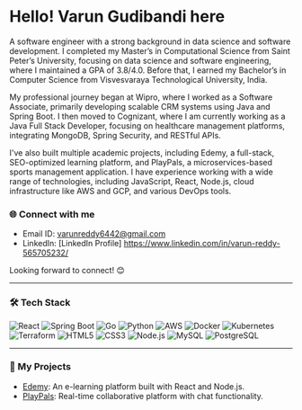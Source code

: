 # Hello! Varun Gudibandi here

A software engineer with a strong background in data science and software development. I completed my Master’s in Computational Science from Saint Peter’s University, focusing on data science and software engineering, where I maintained a GPA of 3.8/4.0. Before that, I earned my Bachelor’s in Computer Science from Visvesvaraya Technological University, India.

My professional journey began at Wipro, where I worked as a Software Associate, primarily developing scalable CRM systems using Java and Spring Boot. I then moved to Cognizant, where I am currently working as a Java Full Stack Developer, focusing on healthcare management platforms, integrating MongoDB, Spring Security, and RESTful APIs.

I've also built multiple academic projects, including Edemy, a full-stack, SEO-optimized learning platform, and PlayPals, a microservices-based sports management application. I have experience working with a wide range of technologies, including JavaScript, React, Node.js, cloud infrastructure like AWS and GCP, and various DevOps tools.



### 🌐 Connect with me
- Email ID: [varunreddy6442@gmail.com](mailto:varunreddy6442@gmail.com)
- LinkedIn: [LinkedIn Profile] https://www.linkedin.com/in/varun-reddy-565705232/

Looking forward to connect! 😊

---

### 🛠️ Tech Stack
![React](https://img.shields.io/badge/-React-61DAFB?style=for-the-badge&logo=react&logoColor=white)
![Spring Boot](https://img.shields.io/badge/-Spring_Boot-6DB33F?style=for-the-badge&logo=spring&logoColor=white)
![Go](https://img.shields.io/badge/-Go-00ADD8?style=for-the-badge&logo=go&logoColor=white)
![Python](https://img.shields.io/badge/-Python-3776AB?style=for-the-badge&logo=python&logoColor=white)
![AWS](https://img.shields.io/badge/-AWS-232F3E?style=for-the-badge&logo=amazon-aws&logoColor=white)
![Docker](https://img.shields.io/badge/-Docker-2496ED?style=for-the-badge&logo=docker&logoColor=white)
![Kubernetes](https://img.shields.io/badge/-Kubernetes-326CE5?style=for-the-badge&logo=kubernetes&logoColor=white)
![Terraform](https://img.shields.io/badge/-Terraform-7B42BC?style=for-the-badge&logo=terraform&logoColor=white)
![HTML5](https://img.shields.io/badge/-HTML5-E34F26?style=for-the-badge&logo=html5&logoColor=white)
![CSS3](https://img.shields.io/badge/-CSS3-1572B6?style=for-the-badge&logo=css3&logoColor=white)
![Node.js](https://img.shields.io/badge/-Node.js-339933?style=for-the-badge&logo=node.js&logoColor=white)
![MySQL](https://img.shields.io/badge/-MySQL-4479A1?style=for-the-badge&logo=mysql&logoColor=white)
![PostgreSQL](https://img.shields.io/badge/-PostgreSQL-336791?style=for-the-badge&logo=postgresql&logoColor=white)

---

### 🚀 My Projects
- [Edemy](https://github.com/varun6442/Edemy): An e-learning platform built with React and Node.js.
- [PlayPals](https://github.com/varun6442/PlayPals): Real-time collaborative platform with chat functionality.
  

